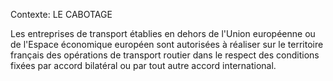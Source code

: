 Contexte: LE CABOTAGE

Les entreprises de transport établies en dehors de l'Union européenne ou de l'Espace économique européen sont autorisées à réaliser sur le territoire français des opérations de transport routier dans le respect des conditions fixées par accord bilatéral ou par tout autre accord international.